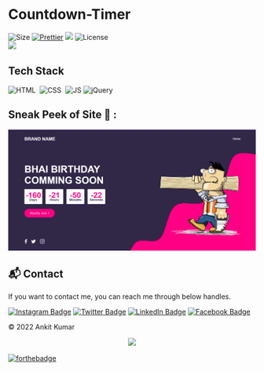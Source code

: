 # Countdown-Timer

![Size](https://img.shields.io/github/repo-size/ankitkec18/Countdown-Timer?color=red&label=Repo%20Size%20)
[![Prettier](https://img.shields.io/badge/Code%20Style-Prettier-red.svg)](https://github.com/prettier/prettier)
![](https://img.shields.io/tokei/lines/github/ankitkec18/Countdown-Timer?color=red&label=Lines%20of%20Code)
![License](https://img.shields.io/badge/License-MIT-red.svg)</br>
![](https://profile-counter.glitch.me/{Countdown-Timer}/count.svg)


## Tech Stack
![HTML](https://img.shields.io/badge/html5%20-%23E34F26.svg?&style=for-the-badge&logo=html5&logoColor=white)&nbsp;
![CSS](https://img.shields.io/badge/css3%20-%231572B6.svg?&style=for-the-badge&logo=css3&logoColor=white)&nbsp;
![JS](https://img.shields.io/badge/javascript%20-%23323330.svg?&style=for-the-badge&logo=javascript&logoColor=%23F7DF1E)
![jQuery](https://img.shields.io/badge/jquery-%230769AD.svg?style=for-the-badge&logo=jquery&logoColor=white)




## Sneak Peek of Site 🙈 :

![screencapture-flipmart-tech-2021-10-08-10_08_14](https://github.com/ankitkec18/Countdown-Timer/blob/main/images/Screenshot%20(51).png?raw=true)

<h2>📬 Contact</h2>

If you want to contact me, you can reach me through below handles.
&nbsp;&nbsp;
<p align="right"> 
 
 [![Instagram Badge](https://img.shields.io/badge/Instagram-Profile-informational?style=for-the-badge&logo=Instagram&logoColor=white&color=6082b6)](https://www.instagram.com/_insta_ankit/)
[![Twitter Badge](https://img.shields.io/badge/Twitter-Profile-informational?style=for-the-badge&logo=twitter&logoColor=white&color=6082b6)](https://www.twitter.com/ankitkec/)
[![LinkedIn Badge](https://img.shields.io/badge/LinkedIn-Profile-informational?style=for-the-badge&logo=linkedin&logoColor=white&color=6082b6)](https://www.linkedin.com/in/ankitkec18/)
[![Facebook Badge](https://img.shields.io/badge/Facebook-Profile-informational?style=for-the-badge&logo=Facebook&logoColor=white&color=6082b6)](https://www.facebook.com/ankitkumarraj0/)

</p>



© 2022 Ankit Kumar

<p align="center">
    <img src="https://readme-jokes.vercel.app/api"/>
</p>


[![forthebadge](https://forthebadge.com/images/badges/built-with-love.svg)](https://forthebadge.com)
